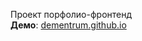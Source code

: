 Проект порфолио-фронтенд <br>
**Демо**: [dementrum.github.io](https://Dementrum.github.io.Portfolio/build/index.html)
